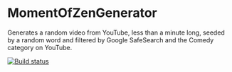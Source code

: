 MomentOfZenGenerator
====================

Generates a random video from YouTube, less than a minute long, seeded by a random word and filtered by Google SafeSearch and the Comedy category on YouTube.

[![Build status](https://ci.appveyor.com/api/projects/status/0x71fdx28nq3mj7j)](https://ci.appveyor.com/project/cidthecoatrack/momentofzengenerator)
